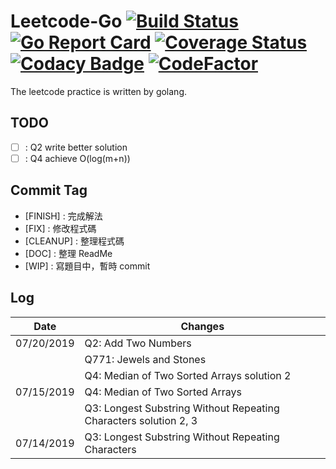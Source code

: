 # Leetcode-Go [![Build Status](https://travis-ci.org/YangChinFu/leetcode-go.svg?branch=master)](https://travis-ci.org/YangChinFu/leetcode-go) [![Go Report Card](https://goreportcard.com/badge/github.com/YangChinFu/leetcode-go)](https://goreportcard.com/report/github.com/YangChinFu/leetcode-go) [![Coverage Status](https://coveralls.io/repos/github/YangChinFu/leetcode-go/badge.svg)](https://coveralls.io/github/YangChinFu/leetcode-go) [![Codacy Badge](https://api.codacy.com/project/badge/Grade/942a7dc2122841a391708964badbc969)](https://www.codacy.com/app/YangChinFu/leetcode-go?utm_source=github.com&utm_medium=referral&utm_content=YangChinFu/leetcode-go&utm_campaign=Badge_Grade) [![CodeFactor](https://www.codefactor.io/repository/github/yangchinfu/leetcode-go/badge)](https://www.codefactor.io/repository/github/yangchinfu/leetcode-go)

The leetcode practice is written by golang.

## TODO

- [ ] : Q2 write better solution
- [ ] : Q4 achieve O(log(m+n))

## Commit Tag

- [FINISH] : 完成解法
- [FIX] : 修改程式碼
- [CLEANUP] : 整理程式碼
- [DOC] : 整理 ReadMe
- [WIP] : 寫題目中，暫時 commit

## Log

|   Date   | Changes |
|----------|----------------------------|
|07/20/2019| Q2: Add Two Numbers|
|          | Q771: Jewels and Stones|
|          | Q4: Median of Two Sorted Arrays solution 2|
|07/15/2019| Q4: Median of Two Sorted Arrays|
|          | Q3: Longest Substring Without Repeating Characters solution 2, 3|
|07/14/2019| Q3: Longest Substring Without Repeating Characters|
